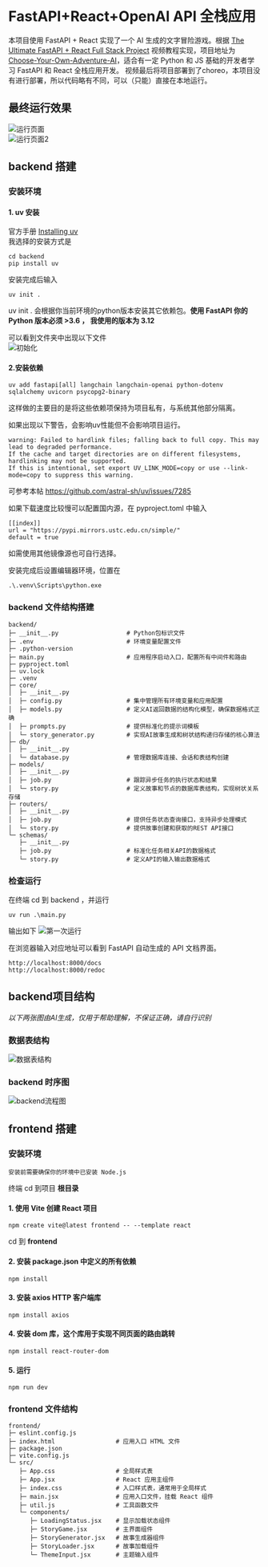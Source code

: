 # FastAPI+React+OpenAI API 全栈应用

本项目使用 FastAPI + React 实现了一个 AI 生成的文字冒险游戏。根据 [The Ultimate FastAPI + React Full Stack Project](https://www.youtube.com/watch?v=_1P0Uqk50Ps&list=LL&index=1&t=71s) 视频教程实现，项目地址为[Choose-Your-Own-Adventure-AI](https://github.com/techwithtim/Choose-Your-Own-Adventure-AI)，适合有一定 Python 和 JS 基础的开发者学习 FastAPI 和 React 全栈应用开发。
视频最后将项目部署到了choreo，本项目没有进行部署，所以代码略有不同，可以（只能）直接在本地运行。

## 最终运行效果

![运行页面](resource\运行页面.PNG)  
![运行页面2](resource\运行页面2.PNG)

## backend 搭建

### 安装环境

#### 1. uv 安装

官方手册 [Installing uv](https://docs.astral.sh/uv/getting-started/installation/)  
我选择的安装方式是

    cd backend
    pip install uv

安装完成后输入

    uv init .
uv init . 会根据你当前环境的python版本安装其它依赖包。__使用 FastAPI 你的 Python 版本必须  >3.6 ， 我使用的版本为 3.12__  

可以看到文件夹中出现以下文件  
![初始化](resource\初始化.PNG)  

#### 2.安装依赖  

    uv add fastapi[all] langchain langchain-openai python-dotenv sqlalchemy uvicorn psycopg2-binary
这样做的主要目的是将这些依赖项保持为项目私有，与系统其他部分隔离。  

如果出现以下警告，会影响uv性能但不会影响项目运行。  

    warning: Failed to hardlink files; falling back to full copy. This may lead to degraded performance.
    If the cache and target directories are on different filesystems, hardlinking may not be supported.
    If this is intentional, set export UV_LINK_MODE=copy or use --link-mode=copy to suppress this warning.
可参考本帖 <https://github.com/astral-sh/uv/issues/7285>

如果下载速度比较慢可以配置国内源，在 pyproject.toml 中输入

    [[index]]
    url = "https://pypi.mirrors.ustc.edu.cn/simple/"
    default = true
如需使用其他镜像源也可自行选择。

安装完成后设置编辑器环境，位置在

    .\.venv\Scripts\python.exe  

### backend 文件结构搭建  

```text
backend/
├─ __init__.py                   # Python包标识文件
├─ .env                          # 环境变量配置文件
├─ .python-version               
├─ main.py                       # 应用程序启动入口，配置所有中间件和路由
├─ pyproject.toml
├─ uv.lock
├─ .venv
├─ core/
│  ├─ __init__.py                
│  ├─ config.py                  # 集中管理所有环境变量和应用配置
│  ├─ models.py                  # 定义AI返回数据的结构化模型，确保数据格式正确
│  ├─ prompts.py                 # 提供标准化的提示词模板
│  └─ story_generator.py         # 实现AI故事生成和树状结构递归存储的核心算法
├─ db/
│  ├─ __init__.py                
│  └─ database.py                # 管理数据库连接、会话和表结构创建
├─ models/
│  ├─ __init__.py               
│  ├─ job.py                     # 跟踪异步任务的执行状态和结果
│  └─ story.py                   # 定义故事和节点的数据库表结构，实现树状关系存储
├─ routers/
│  ├─ __init__.py                
│  ├─ job.py                     # 提供任务状态查询接口，支持异步处理模式
│  └─ story.py                   # 提供故事创建和获取的REST API接口
└─ schemas/
   ├─ __init__.py                
   ├─ job.py                     # 标准化任务相关API的数据格式
   └─ story.py                   # 定义API的输入输出数据格式
```

### 检查运行

在终端 cd 到 backend ，并运行

    uv run .\main.py

输出如下
![第一次运行](resource\第一次运行.PNG)

在浏览器输入对应地址可以看到 FastAPI 自动生成的 API 文档界面。  

    http://localhost:8000/docs
    http://localhost:8000/redoc

## backend项目结构

*以下两张图由AI生成，仅用于帮助理解，不保证正确，请自行识别*

### 数据表结构

![数据表结构](resource\数据库表结构关系图.PNG)

### backend 时序图

![backend流程图](resource\backend流程图.PNG)

## frontend 搭建

### 安装环境

`安装前需要确保你的环境中已安装 Node.js`

终端 cd 到项目 __根目录__

#### 1. 使用 Vite 创建 React 项目

    npm create vite@latest frontend -- --template react

cd 到 __frontend__

#### 2. 安装 package.json 中定义的所有依赖

    npm install

#### 3. 安装 axios HTTP 客户端库

    npm install axios

#### 4. 安装 dom 库，这个库用于实现不同页面的路由跳转

    npm install react-router-dom

#### 5. 运行

    npm run dev

### frontend 文件结构

```
frontend/
├─ eslint.config.js           
├─ index.html                 # 应用入口 HTML 文件
├─ package.json               
├─ vite.config.js             
└─ src/
   ├─ App.css                 # 全局样式表
   ├─ App.jsx                 # React 应用主组件
   ├─ index.css               # 入口样式表，通常用于全局样式
   ├─ main.jsx                # 应用入口文件，挂载 React 组件
   ├─ util.js                 # 工具函数文件
   └─ components/
      ├─ LoadingStatus.jsx    # 显示加载状态组件
      ├─ StoryGame.jsx        # 主界面组件
      ├─ StoryGenerator.jsx   # 故事生成器组件
      ├─ StoryLoader.jsx      # 故事加载组件
      └─ ThemeInput.jsx       # 主题输入组件
```
